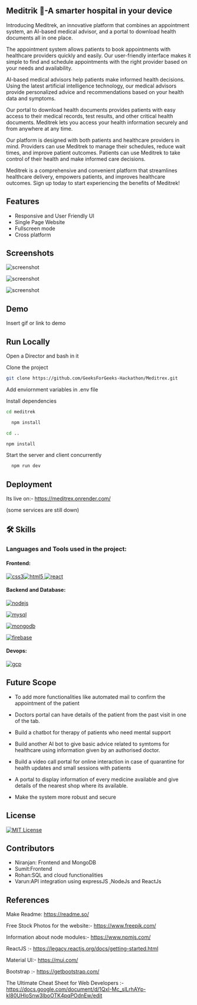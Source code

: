 
  
## Meditrik 🔭-A smarter hospital in your device

Introducing Meditrek, an innovative platform that combines an appointment system, an AI-based medical advisor, and a portal to download health documents all in one place.

The appointment system allows patients to book appointments with healthcare providers quickly and easily. Our user-friendly interface makes it simple to find and schedule appointments with the right provider based on your needs and availability.

AI-based medical advisors help patients make informed health decisions. Using the latest artificial intelligence technology, our medical advisors provide personalized advice and recommendations based on your health data and symptoms.

Our portal to download health documents provides patients with easy access to their medical records, test results, and other critical health documents. Meditrek lets you access your health information securely and from anywhere at any time.

Our platform is designed with both patients and healthcare providers in mind. Providers can use Meditrek to manage their schedules, reduce wait times, and improve patient outcomes. Patients can use Meditrek to take control of their health and make informed care decisions.

Meditrek is a comprehensive and convenient platform that streamlines healthcare delivery, empowers patients, and improves healthcare outcomes. Sign up today to start experiencing the benefits of Meditrek!




## Features

- Responsive and User Friendly UI
- Single Page Website
- Fullscreen mode
- Cross platform


## Screenshots
![screenshot](https://user-images.githubusercontent.com/84934990/232253432-46320ac3-3075-4eac-a423-ea8bd3f25d3f.png)

![screenshot](https://user-images.githubusercontent.com/84934990/232253445-ef2f3ba7-a92b-40c0-9bae-441a10ca24f1.png)

![screenshot](https://user-images.githubusercontent.com/84934990/232253470-e396baf3-7fed-4ff7-987f-eb950421bcc1.png)


## Demo

Insert gif or link to demo


## Run Locally
Open a Director and bash in it

Clone the project

```bash
git clone https://github.com/GeeksForGeeks-Hackathon/Meditrex.git
```
Add enviornment variables in .env file


Install dependencies

```bash
cd meditrek
```

```bash
  npm install
```

```bash 
cd ..
```

```bash
npm install
```

Start the server and client concurrently

```bash
  npm run dev
```


## Deployment

Its live on:-  https://meditrex.onrender.com/

(some services are still down)
## 🛠 Skills


### Languages and Tools used in the project:

  

#### Frontend:

 [![css3](https://www.vectorlogo.zone/logos/w3_css/w3_css-icon.svg)](https://www.w3schools.com/css/)[![html5](https://www.vectorlogo.zone/logos/w3_html5/w3_html5-icon.svg) ](https://www.w3.org/html/)[![react](https://www.vectorlogo.zone/logos/reactjs/reactjs-icon.svg)](https://reactjs.org/)  

#### Backend and Database:

 [![nodejs](https://www.vectorlogo.zone/logos/nodejs/nodejs-horizontal.svg)](https://nodejs.org)
 
 
 
 [![mysql](https://www.vectorlogo.zone/logos/mysql/mysql-official.svg) ](https://www.mysql.com/)
 
 [![mongodb](https://www.vectorlogo.zone/logos/mongodb/mongodb-ar21.svg) ](https://www.mongodb.com/)
 
 [![firebase](https://www.vectorlogo.zone/logos/firebase/firebase-icon.svg)](https://firebase.google.com/)  

#### Devops:

[![gcp](https://www.vectorlogo.zone/logos/google_cloud/google_cloud-icon.svg)](https://cloud.google.com)


## Future Scope


- To add more functionalities like  automated mail to confirm the appointment of the patient

- Doctors portal can have details of the patient from the past visit in one of the tab.

- Build a chatbot for therapy of patients who need mental support 

- Build another AI bot to give basic advice related to symtoms for healthcare using information given by an authorised doctor.

- Build a video call portal for online interaction in case of quarantine for health updates and small sessions with patients

- A portal to display information of every medicine available and give details of the nearest shop where its available.

- Make the system more robust and secure

## License


[![MIT License](https://img.shields.io/badge/License-MIT-green.svg)](https://choosealicense.com/licenses/mit/)


## Contributors

- Niranjan: Frontend and MongoDB
- Sumit:Frontend 
- Rohan:SQL and  cloud functionalities 
- Varun:API integration using expressJS ,NodeJs and ReactJs

## References

Make Readme:
https://readme.so/

Free Stock Photos for the website:-
https://www.freepik.com/

Information about node modules:-
https://www.npmjs.com/

ReactJS :- https://legacy.reactjs.org/docs/getting-started.html

Material UI:- https://mui.com/

Bootstrap :- https://getbootstrap.com/


The Ultimate Cheat Sheet for Web Developers :-
https://docs.google.com/document/d/1QxI-Mc_slLrhAYp-kl80UHloSnw3IboOTK4pqPOdnEw/edit

